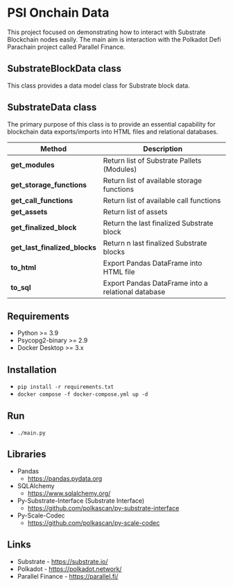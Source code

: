 # PSI Onchain Data
This project focused on demonstrating how to interact with Substrate Blockchain nodes easily. 
The main aim is interaction with the Polkadot Defi Parachain project called Parallel Finance.

## SubstrateBlockData class 
This class provides a data model class for Substrate block data. 

## SubstrateData class
The primary purpose of this class is to provide an essential capability for blockchain data exports/imports into HTML files and relational databases.

| Method                        | Description                                        |
|-------------------------------|----------------------------------------------------| 
| **get_modules**               | Return list of Substrate Pallets (Modules)         |
| **get_storage_functions**     | Return list of available storage functions         |
| **get_call_functions**        | Return list of available call functions            |
| **get_assets**                | Return list of assets                              |
| **get_finalized_block**       | Return the last finalized Substrate block          |
| **get_last_finalized_blocks** | Return n last finalized Substrate blocks           |
| **to_html**                   | Export Pandas DataFrame into HTML file             |
| **to_sql**                    | Export Pandas DataFrame into a relational database |

## Requirements
 - Python >= 3.9
 - Psycopg2-binary >= 2.9
 - Docker Desktop >= 3.x

## Installation

- `pip install -r requirements.txt`
- `docker compose -f docker-compose.yml up -d`

## Run
- `./main.py`

## Libraries
- Pandas
  - https://pandas.pydata.org
- SQLAlchemy
  - https://www.sqlalchemy.org/
- Py-Substrate-Interface (Substrate Interface)
  - https://github.com/polkascan/py-substrate-interface
- Py-Scale-Codec 
  - https://github.com/polkascan/py-scale-codec

## Links
- Substrate - https://substrate.io/
- Polkadot - https://polkadot.network/
- Parallel Finance - https://parallel.fi/
